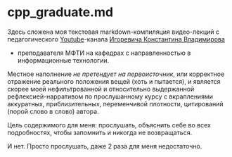 # cpp_graduate.md

Здесь сложена моя текстовая markdown-компиляция видео-лекций с педагогического [Youtube](https://www.youtube.com/@tilir/featured)-канала 
[Игоревича Константина Владимирова](https://wiki.mipt.tech/index.php/%D0%92%D0%BB%D0%B0%D0%B4%D0%B8%D0%BC%D0%B8%D1%80%D0%BE%D0%B2_%D0%9A%D0%BE%D0%BD%D1%81%D1%82%D0%B0%D0%BD%D1%82%D0%B8%D0%BD_%D0%98%D0%B3%D0%BE%D1%80%D0%B5%D0%B2%D0%B8%D1%87)
- преподавателя МФТИ на кафедрах с направленностью в информационные технологии.

Местное наполнение *не претендует на первоисточник*, или корректное отражение реального положения вещей (хоть и пытается),
и является скорее моей нефильтрованной и относительно выдержанной рефлексией-нарративом по прослушанному курсу
с вкраплениями аккуратных, приблизительных, переменчивой плотности, цитирований (порой слово в слово) автора.

Цель содержимого для меня: прослушать, объяснить себе во всех подробностях, чтобы запомнить и никогда не возвращаться.

И нет. Просто прослушать, даже 2 раза для меня недостаточно.

